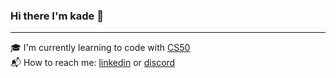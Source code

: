 ### Hi there I'm kade 👋

---
🎓 I'm currently learning to code with [CS50](https://cs50.harvard.edu/college/2021/fall/)
<br>
📬 How to reach me: [linkedin](www.linkedin.com/in/kade-merchant/) or [discord](https://pastebin.com/Er1Qk8QT)

